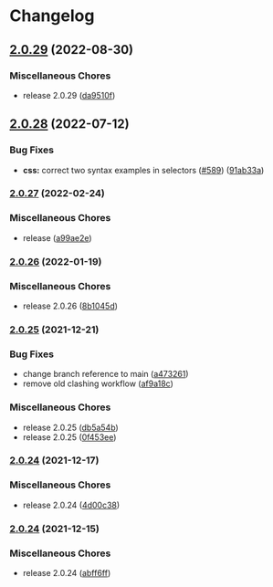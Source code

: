 # Changelog

## [2.0.29](https://github.com/mdn/data/compare/v2.0.28...v2.0.29) (2022-08-30)


### Miscellaneous Chores

* release 2.0.29 ([da9510f](https://github.com/mdn/data/commit/da9510f7c6cbb79e6eeda6dda51bc39358301ea6))

## [2.0.28](https://github.com/mdn/data/compare/v2.0.27...v2.0.28) (2022-07-12)


### Bug Fixes

* **css:** correct two syntax examples in selectors ([#589](https://github.com/mdn/data/issues/589)) ([91ab33a](https://github.com/mdn/data/commit/91ab33a40bf2dfd75286a01785453705105533e8))

### [2.0.27](https://github.com/mdn/data/compare/v2.0.26...v2.0.27) (2022-02-24)


### Miscellaneous Chores

* release ([a99ae2e](https://github.com/mdn/data/commit/a99ae2ebfeb930524c18f8d46954e8e32ab6b630))

### [2.0.26](https://www.github.com/mdn/data/compare/v2.0.25...v2.0.26) (2022-01-19)


### Miscellaneous Chores

* release 2.0.26 ([8b1045d](https://www.github.com/mdn/data/commit/8b1045dc488c7b278c933143efd1bdba75b6832f))

### [2.0.25](https://www.github.com/mdn/data/compare/v2.0.24...v2.0.25) (2021-12-21)


### Bug Fixes

* change branch reference to main ([a473261](https://www.github.com/mdn/data/commit/a473261308cf82ee387cec886c70ef3d570fc957))
* remove old clashing workflow ([af9a18c](https://www.github.com/mdn/data/commit/af9a18ce3af2cbca83582debf3c3d3fc0ace7402))


### Miscellaneous Chores

* release 2.0.25 ([db5a54b](https://www.github.com/mdn/data/commit/db5a54ba4f3c28b52d0801e115fd5ff0a0052743))
* release 2.0.25 ([0f453ee](https://www.github.com/mdn/data/commit/0f453eedadbd9065d552203260210bdfafa9d7ff))

### [2.0.24](https://www.github.com/mdn/data/compare/v2.0.24...v2.0.24) (2021-12-17)


### Miscellaneous Chores

* release 2.0.24 ([4d00c38](https://www.github.com/mdn/data/commit/4d00c386efe1cfbf536bb3bc80fed6d687f9ad04))

### [2.0.24](https://www.github.com/mdn/data/compare/v2.0.23...v2.0.24) (2021-12-15)


### Miscellaneous Chores

* release 2.0.24 ([abff6ff](https://www.github.com/mdn/data/commit/abff6ff0fb88e834c65a2cc05f346b105a9b2e99))
